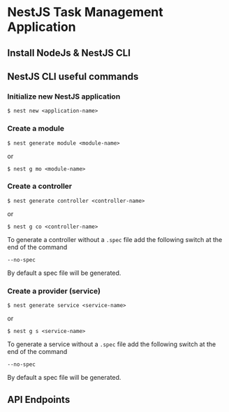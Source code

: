 # NestJS Task Management Application

## Install NodeJs & NestJS CLI

## NestJS CLI useful commands

### Initialize new NestJS application

```shell
$ nest new <application-name>
```

### Create a module

```shell
$ nest generate module <module-name>
```

or

```shell
$ nest g mo <module-name>
```

### Create a controller

```shell
$ nest generate controller <controller-name>
```

or

```shell
$ nest g co <controller-name>
```

To generate a controller without a `.spec` file add the following switch at the end of the command

```shell
--no-spec
```

By default a spec file will be generated.

### Create a provider (service)

```shell
$ nest generate service <service-name>
```

or

```shell
$ nest g s <service-name>
```

To generate a service without a `.spec` file add the following switch at the end of the command

```shell
--no-spec
```

By default a spec file will be generated.

## API Endpoints
